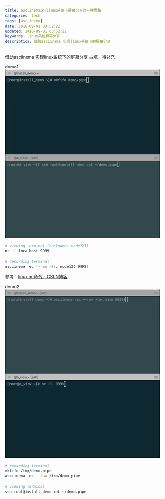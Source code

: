 ```yaml
---
title: asciinema之-linux系统下屏幕分享的一种思路
categories: tech
tags: [asciinema]
date: 2018-09-01 03:52:22
updated: 2018-09-01 03:52:22
keywords: linux系统屏幕分享
description: 借助asciinema 实现linux系统下的屏幕分享
---
```


借助asciinema 实现linux系统下的屏幕分享
占坑，待补充

<!-- more -->

demo1
![demo1](../../assets/images/asciinema/demo1.gif)

```bash
# viewing terminal (hostname: node123)
nc -l localhost 9999

# recording terminal
asciinema rec --raw >(nc node123 9999)
```

参考：[linux nc命令 - CSDN博客](https://blog.csdn.net/freeking101/article/details/53289198)

demo2
![demo2](../../assets/images/asciinema/demo2.gif)

```bash
# recording terminal
mkfifo /tmp/demo.pipe
asciinema rec --raw /tmp/demo.pipe

# viewing terminal
ssh root@install_demo cat ~/demo.pipe



```